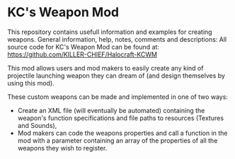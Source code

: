 # KC's Weapon Mod

This repository contains usefull information and examples for creating weapons.
General information, help, notes, comments and descriptions: 
All source code for KC's Weapon Mod can be found at: https://github.com/KILLER-CHIEF/Halocraft-KCWM


This mod allows users and mod makers to easily create any kind of projectile launching weapon they can dream of (and design themselves by using this mod).

These custom weapons can be made and implemented in one of two ways:
- Create an XML file (will eventually be automated) containing the weapon's function specifications and file paths to resources (Textures and Sounds), 
- Mod makers can code the weapons properties and call a function in the mod with a parameter containing an array of the properties of all the weapons they wish to register.
